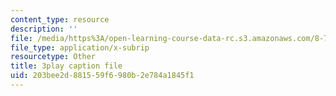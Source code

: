 ```yaml
---
content_type: resource
description: ''
file: /media/https%3A/open-learning-course-data-rc.s3.amazonaws.com/8-701-introduction-to-nuclear-and-particle-physics-fall-2020/203bee2d881559f6980b2e784a1845f1_-hgRkC_uUzU.vtt
file_type: application/x-subrip
resourcetype: Other
title: 3play caption file
uid: 203bee2d-8815-59f6-980b-2e784a1845f1
---
```

